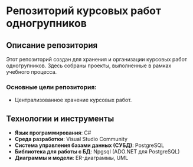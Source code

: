 # Репозиторий курсовых работ одногрупников

## Описание репозитория

Этот репозиторий создан для хранения и организации курсовых работ одногрупников. Здесь собраны проекты, выполненные в рамках учебного процесса.

### Основные цели репозитория:
- Централизованное хранение курсовых работ.

## Технологии и инструменты

- **Язык программирования**: C#
- **Среда разработки**: Visual Studio Community
- **Система управления базами данных (СУБД)**: PostgreSQL
- **Библиотека для работы с БД**: Npgsql (ADO.NET для PostgreSQL)
- **Диаграммы и модели**: ER-диаграммы, UML